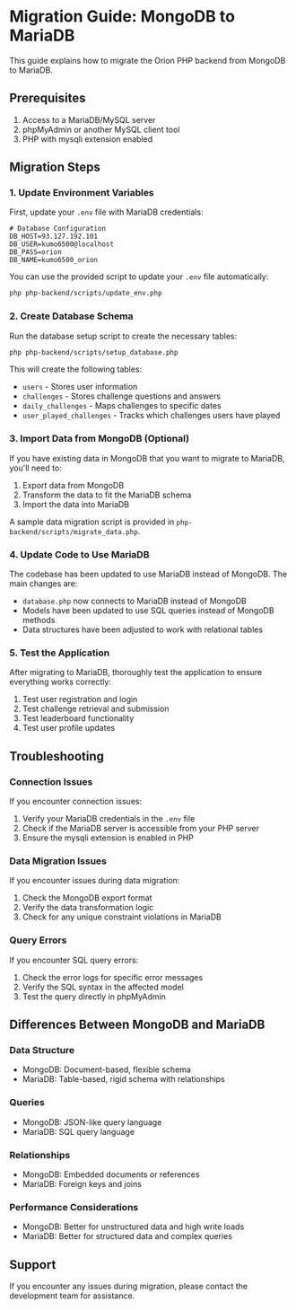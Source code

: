 # Migration Guide: MongoDB to MariaDB

This guide explains how to migrate the Orion PHP backend from MongoDB to MariaDB.

## Prerequisites

1. Access to a MariaDB/MySQL server
2. phpMyAdmin or another MySQL client tool
3. PHP with mysqli extension enabled

## Migration Steps

### 1. Update Environment Variables

First, update your `.env` file with MariaDB credentials:

```
# Database Configuration
DB_HOST=93.127.192.101
DB_USER=kumo6500@localhost
DB_PASS=orion
DB_NAME=kumo6500_orion
```

You can use the provided script to update your `.env` file automatically:

```bash
php php-backend/scripts/update_env.php
```

### 2. Create Database Schema

Run the database setup script to create the necessary tables:

```bash
php php-backend/scripts/setup_database.php
```

This will create the following tables:
- `users` - Stores user information
- `challenges` - Stores challenge questions and answers
- `daily_challenges` - Maps challenges to specific dates
- `user_played_challenges` - Tracks which challenges users have played

### 3. Import Data from MongoDB (Optional)

If you have existing data in MongoDB that you want to migrate to MariaDB, you'll need to:

1. Export data from MongoDB
2. Transform the data to fit the MariaDB schema
3. Import the data into MariaDB

A sample data migration script is provided in `php-backend/scripts/migrate_data.php`.

### 4. Update Code to Use MariaDB

The codebase has been updated to use MariaDB instead of MongoDB. The main changes are:

- `database.php` now connects to MariaDB instead of MongoDB
- Models have been updated to use SQL queries instead of MongoDB methods
- Data structures have been adjusted to work with relational tables

### 5. Test the Application

After migrating to MariaDB, thoroughly test the application to ensure everything works correctly:

1. Test user registration and login
2. Test challenge retrieval and submission
3. Test leaderboard functionality
4. Test user profile updates

## Troubleshooting

### Connection Issues

If you encounter connection issues:

1. Verify your MariaDB credentials in the `.env` file
2. Check if the MariaDB server is accessible from your PHP server
3. Ensure the mysqli extension is enabled in PHP

### Data Migration Issues

If you encounter issues during data migration:

1. Check the MongoDB export format
2. Verify the data transformation logic
3. Check for any unique constraint violations in MariaDB

### Query Errors

If you encounter SQL query errors:

1. Check the error logs for specific error messages
2. Verify the SQL syntax in the affected model
3. Test the query directly in phpMyAdmin

## Differences Between MongoDB and MariaDB

### Data Structure

- MongoDB: Document-based, flexible schema
- MariaDB: Table-based, rigid schema with relationships

### Queries

- MongoDB: JSON-like query language
- MariaDB: SQL query language

### Relationships

- MongoDB: Embedded documents or references
- MariaDB: Foreign keys and joins

### Performance Considerations

- MongoDB: Better for unstructured data and high write loads
- MariaDB: Better for structured data and complex queries

## Support

If you encounter any issues during migration, please contact the development team for assistance. 